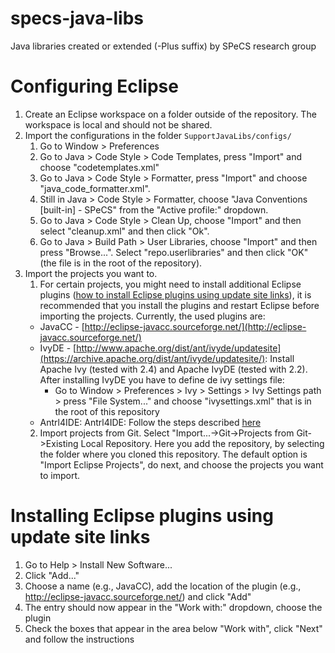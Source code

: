 # specs-java-libs
Java libraries created or extended (-Plus suffix) by SPeCS research group

# Configuring Eclipse

  1. Create an Eclipse workspace on a folder outside of the repository. The workspace is local and should not be shared.
  2. Import the configurations in the folder `SupportJavaLibs/configs/`
      1. Go to Window > Preferences
      2. Go to Java > Code Style > Code Templates, press "Import" and choose "codetemplates.xml"
      3. Go to Java > Code Style > Formatter, press "Import" and choose "java_code_formatter.xml".
      4. Still in Java > Code Style > Formatter, choose "Java Conventions [built-in] - SPeCS" from the "Active profile:" dropdown.
      5. Go to Java > Code Style > Clean Up, choose "Import" and then select "cleanup.xml" and then click "Ok".
      6. Go to Java > Build Path > User Libraries, choose "Import" and then press "Browse...". Select "repo.userlibraries" and then click "OK" (the file is in the root of the repository).
      <!-- 6. Go to Ivy > Settings, choose "File System" in the "Ivy settings path" option and browse to "ivysettings.xml". Click "Ok" -->
  3. Import the projects you want to.
      1. For certain projects, you might need to install additional Eclipse plugins ([how to install Eclipse plugins using update site links](#installing-eclipse-plugins-using-update-site-links)), it is recommended that you install the plugins and restart Eclipse before importing the projects. Currently, the used plugins are:
        * JavaCC - [http://eclipse-javacc.sourceforge.net/](http://eclipse-javacc.sourceforge.net/)
        * IvyDE - [http://www.apache.org/dist/ant/ivyde/updatesite](https://archive.apache.org/dist/ant/ivyde/updatesite/): Install Apache Ivy (tested with 2.4) and Apache IvyDE (tested with 2.2). After installing IvyDE you have to define de ivy settings file:
            *  Go to Window > Preferences > Ivy > Settings > Ivy Settings path > press "File System..." and choose "ivysettings.xml" that is in the root of this repository
        * Antrl4IDE: Antrl4IDE: Follow the steps described [here](https://github.com/antlr4ide/antlr4ide#installation)
      2. Import projects from Git. Select "Import...->Git->Projects from Git->Existing Local Repository. Here you add the repository, by selecting the folder where you cloned this repository. The default option is "Import Eclipse Projects", do next, and choose the projects you want to import.

# Installing Eclipse plugins using update site links

 1. Go to Help > Install New Software...
 2. Click "Add..."
 3. Choose a name (e.g., JavaCC), add the location of the plugin (e.g., http://eclipse-javacc.sourceforge.net/) and click "Add"
 4. The entry should now appear in the "Work with:" dropdown, choose the plugin
 5. Check the boxes that appear in the area below "Work with", click "Next" and follow the instructions

